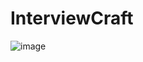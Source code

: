 # InterviewCraft

![image](https://github.com/0ku/InterviewCraft/assets/52251304/8e7b544f-1b0c-4465-8d07-d94b6b93b5a0)
